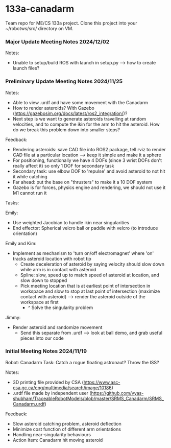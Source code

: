 # 133a-canadarm
Team repo for ME/CS 133a project. Clone this project into your ~/robotws/src/ directory on VM.

### Major Update Meeting Notes 2024/12/02
Notes:
- Unable to setup/build ROS with launch in setup.py --> how to create launch files?


### Preliminary Update Meeting Notes 2024/11/25
Notes:
- Able to view .urdf and have some movement with the Canadarm
- How to render asteroids? With Gazebo (https://gazebosim.org/docs/latest/ros2_integration/)?
- Next step is we want to generate asteroids travelling at random velocities, and to compute the ikin for the arm to hit the asteroid. How do we break this problem down into smaller steps?

Feedback:
- Rendering asteroids: save CAD file into ROS2 package, tell rviz to render CAD file at a particular location --> keep it simple and make it a sphere
- For positioning, functionally we have 4 DOFs (since 3 wrist DOFs don't really affect it) so only 1 DOF for secondary task
- Secondary task: use elbow DOF to 'repulse' and avoid asteroid to not hit it while catching
- Far ahead: put the base on "thrusters" to make it a 10 DOF system
- Gazebo is for forces, physics engine and rendering, we should not use it M1 cannot run it

Tasks:

Emily:
- Use weighted Jacobian to handle ikin near singularities
- End effector: Spherical velcro ball or paddle with velcro (to introduce orientation)
  
Emily and Kim:
- Implement as mechanism to 'turn on/off electromagnet' where 'on' tracks asteroid location with robot tip
  - Create deceleration of asteroid by saying velocity should slow down while arm is in contact with asteroid
  - Spline: slow, speed up to match speed of asteroid at location, and slow down to stopped
  - Pick meeting location that is at earliest point of intersection in workspace and slow to stop at last point of intersection (maximize contact with asteroid) --> render the asteroid outside of the workspace at first
    - ^ Solve the singularity problem

Jimmy:
- Render asteroid and randomize movement
  - Send this separate from .urdf --> look at ball demo, and grab useful pieces into our code
 


  

### Initial Meeting Notes 2024/11/19
Robot: Canadarm
Task: Catch a rogue floating astronaut? Throw the ISS?

Notes:
- 3D printing file provided by CSA (https://www.asc-csa.gc.ca/eng/multimedia/search/image/10186) 
- .urdf file made by independent user (https://github.com/vyas-shubham/TraceableRobotModels/blob/master/SRMS_Canadarm/SRMS_Canadarm.urdf) 

Feedback:
- Slow asteroid catching problem, asteroid deflection
- Minimize cost function of different arm orientations
- Handling near-singularity behaviours
- Action Item: Canadarm hit moving asteroid 
